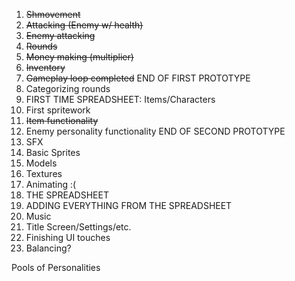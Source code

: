 1. ~~Shmovement~~
2. ~~Attacking (Enemy w/ health)~~
3. ~~Enemy attacking~~
4. ~~Rounds~~
5. ~~Money making (multiplier)~~
6. ~~Inventory~~
7. ~~Gameplay loop completed~~
END OF FIRST PROTOTYPE
8. Categorizing rounds
9. FIRST TIME SPREADSHEET: Items/Characters
10. First spritework
11. ~~Item functionality~~
13. Enemy personality functionality
END OF SECOND PROTOTYPE
14. SFX
15. Basic Sprites
16. Models
17. Textures
18. Animating :(
19. THE SPREADSHEET
20. ADDING EVERYTHING FROM THE SPREADSHEET
21. Music
22. Title Screen/Settings/etc.
23. Finishing UI touches
24. Balancing?







Pools of Personalities
